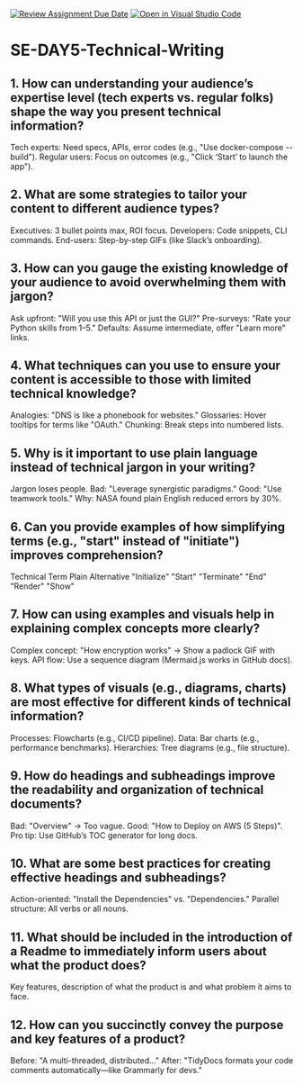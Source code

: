 [![Review Assignment Due Date](https://classroom.github.com/assets/deadline-readme-button-22041afd0340ce965d47ae6ef1cefeee28c7c493a6346c4f15d667ab976d596c.svg)](https://classroom.github.com/a/zsAR-pyY)
[![Open in Visual Studio Code](https://classroom.github.com/assets/open-in-vscode-2e0aaae1b6195c2367325f4f02e2d04e9abb55f0b24a779b69b11b9e10269abc.svg)](https://classroom.github.com/online_ide?assignment_repo_id=18945979&assignment_repo_type=AssignmentRepo)
# SE-DAY5-Technical-Writing
## 1. How can understanding your audience’s expertise level (tech experts vs. regular folks) shape the way you present technical information?
Tech experts: Need specs, APIs, error codes (e.g., "Use docker-compose --build").
Regular users: Focus on outcomes (e.g., "Click ‘Start’ to launch the app").
## 2. What are some strategies to tailor your content to different audience types?
Executives: 3 bullet points max, ROI focus.
Developers: Code snippets, CLI commands.
End-users: Step-by-step GIFs (like Slack’s onboarding).
## 3. How can you gauge the existing knowledge of your audience to avoid overwhelming them with jargon?
Ask upfront: "Will you use this API or just the GUI?"
Pre-surveys: "Rate your Python skills from 1–5."
Defaults: Assume intermediate, offer "Learn more" links.
## 4. What techniques can you use to ensure your content is accessible to those with limited technical knowledge?
Analogies: "DNS is like a phonebook for websites."
Glossaries: Hover tooltips for terms like "OAuth."
Chunking: Break steps into numbered lists.
## 5. Why is it important to use plain language instead of technical jargon in your writing?
Jargon loses people. Bad: "Leverage synergistic paradigms." Good: "Use teamwork tools."
Why: NASA found plain English reduced errors by 30%.
## 6. Can you provide examples of how simplifying terms (e.g., "start" instead of "initiate") improves comprehension?
Technical Term	Plain Alternative
"Initialize"	"Start"
"Terminate"	"End"
"Render"	"Show"
## 7. How can using examples and visuals help in explaining complex concepts more clearly?
Complex concept: "How encryption works" → Show a padlock GIF with keys.
API flow: Use a sequence diagram (Mermaid.js works in GitHub docs).
## 8. What types of visuals (e.g., diagrams, charts) are most effective for different kinds of technical information?
Processes: Flowcharts (e.g., CI/CD pipeline).
Data: Bar charts (e.g., performance benchmarks).
Hierarchies: Tree diagrams (e.g., file structure).
## 9. How do headings and subheadings improve the readability and organization of technical documents?
Bad: "Overview" → Too vague.
Good: "How to Deploy on AWS (5 Steps)".
Pro tip: Use GitHub’s TOC generator for long docs.
## 10. What are some best practices for creating effective headings and subheadings?
Action-oriented: "Install the Dependencies" vs. "Dependencies."
Parallel structure: All verbs or all nouns.
## 11. What should be included in the introduction of a Readme to immediately inform users about what the product does?
Key features, description of what the product is and what problem it aims to face.
## 12. How can you succinctly convey the purpose and key features of a product?
Before: "A multi-threaded, distributed..."
After: "TidyDocs formats your code comments automatically—like Grammarly for devs."
